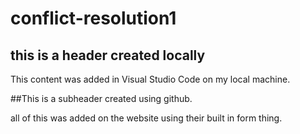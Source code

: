 # conflict-resolution1


## this is a header created locally

This content was added in Visual Studio Code on my local machine.

##This is a subheader created using github. 

all of this was added on the website using their built in form thing.
